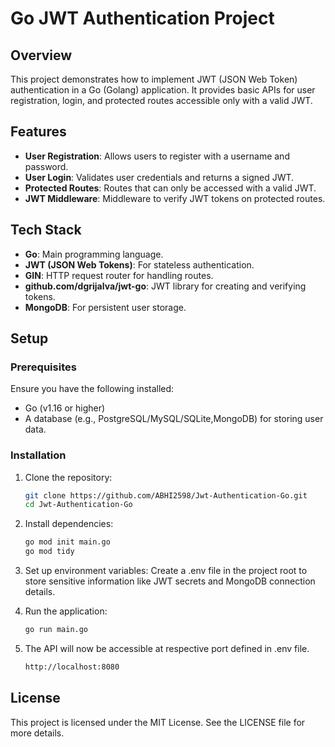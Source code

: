 # Go JWT Authentication Project

## Overview

This project demonstrates how to implement JWT (JSON Web Token) authentication in a Go (Golang) application. It provides basic APIs for user registration, login, and protected routes accessible only with a valid JWT.

## Features

- **User Registration**: Allows users to register with a username and password.
- **User Login**: Validates user credentials and returns a signed JWT.
- **Protected Routes**: Routes that can only be accessed with a valid JWT.
- **JWT Middleware**: Middleware to verify JWT tokens on protected routes.

## Tech Stack

- **Go**: Main programming language.
- **JWT (JSON Web Tokens)**: For stateless authentication.
- **GIN**: HTTP request router for handling routes.
- **github.com/dgrijalva/jwt-go**: JWT library for creating and verifying tokens.
- **MongoDB**: For persistent user storage.

## Setup

### Prerequisites

Ensure you have the following installed:

- Go (v1.16 or higher)
- A database (e.g., PostgreSQL/MySQL/SQLite,MongoDB) for storing user data.

### Installation

1. Clone the repository:
   ```bash
   git clone https://github.com/ABHI2598/Jwt-Authentication-Go.git
   cd Jwt-Authentication-Go

2. Install dependencies:
   ```bash
   go mod init main.go
   go mod tidy
   
3. Set up environment variables: Create a .env file in the project root to store sensitive information like JWT secrets and MongoDB connection details.
   
4. Run the application:
   ```bash
   go run main.go
5. The API will now be accessible at respective port defined in .env file.
   ```bash
   http://localhost:8080

## License
   This project is licensed under the MIT License. See the LICENSE file for more details.
